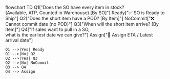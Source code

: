 flowchart TD
    Q1["Does the SO have every item in stock?<br/>(Available, ATP, Counted in Warehouse) [By SO]"]
    Ready["✅ SO is Ready to Ship"]
    Q2["Does the short item have a POD? [By Item]"]
    NoCommit["❌ Cannot commit date (no POD)"]
    Q3["When will the short item arrive? [By Item]"]
    Q4["If sales want to pull in a SO,<br/>what is the earliest date we can give?"]
    Assign["📅 Assign ETA / Latest arrival date"]

    Q1 -->|Yes| Ready
    Q1 -->|No| Q2
    Q2 -->|Yes| Q3
    Q2 -->|No| NoCommit
    Q3 --> Q4
    Q4 --> Assign
